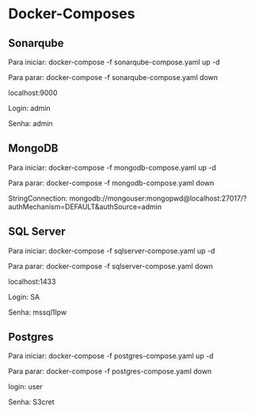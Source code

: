 # Docker-Composes

## Sonarqube

Para iniciar: docker-compose -f sonarqube-compose.yaml up -d

Para parar: docker-compose -f sonarqube-compose.yaml down

localhost:9000

Login: admin

Senha: admin

## MongoDB

Para iniciar: docker-compose -f mongodb-compose.yaml up -d

Para parar: docker-compose -f mongodb-compose.yaml down

StringConnection: mongodb://mongouser:mongopwd@localhost:27017/?authMechanism=DEFAULT&authSource=admin

## SQL Server

Para iniciar: docker-compose -f sqlserver-compose.yaml up -d

Para parar: docker-compose -f sqlserver-compose.yaml down

localhost:1433

Login: SA

Senha: mssql1Ipw

## Postgres

Para iniciar: docker-compose -f postgres-compose.yaml up -d

Para parar: docker-compose -f postgres-compose.yaml down

login: user

Senha: S3cret
